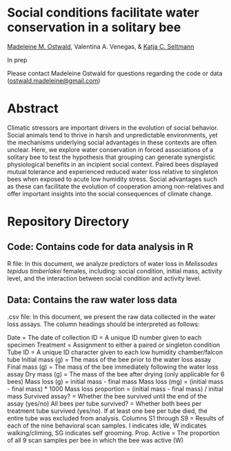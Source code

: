 # Social conditions facilitate water conservation in a solitary bee
[Madeleine M. Ostwald](https://orcid.org/0000-0002-9869-8835), Valentina A. Venegas, & [Katja C. Seltmann](https://orcid.org/0000-0001-5354-6048)

In prep

Please contact Madeleine Ostwald for questions regarding the code or data (ostwald.madeleine@gmail.com)

# Abstract
Climatic stressors are important drivers in the evolution of social behavior. Social animals tend to thrive in harsh and unpredictable environments, yet the mechanisms underlying social advantages in these contexts are often unclear. Here, we explore water conservation in forced associations of a solitary bee to test the hypothesis that grouping can generate synergistic physiological benefits in an incipient social context. Paired bees displayed mutual tolerance and experienced reduced water loss relative to singleton bees when exposed to acute low humidity stress. Social advantages such as these can facilitate the evolution of cooperation among non-relatives and offer important insights into the social consequences of climate change.

# Repository Directory
## Code: Contains code for data analysis in R
R file: In this document, we analyze predictors of water loss in _Melissodes tepidus timberlakei_ females, including: social condition, initial mass, activity level, and the interaction between social condition and activity level.

## Data: Contains the raw water loss data
.csv file: In this document, we present the raw data collected in the water loss assays. The column headings should be interpreted as follows:

Date = The date of collection
ID = A unique ID number given to each specimen
Treatment = Assignment to either a paired or singleton condition
Tube ID = A unique ID character given to each low humidity chamber/falcon tube
Initial mass (g) = The mass of the bee prior to the water loss assay
Final mass (g) = The mass of the bee immediately following the water loss assay
Dry mass (g) = The mass of the bee after drying (only applicable for 6 bees)
Mass loss (g) = initial mass - final mass
Mass loss (mg) = (initial mass - final mass) * 1000
Mass loss proportion = (initial mass - final mass) / initial mass
Survived assay? = Whether the bee survived until the end of the assay (yes/no)
All bees per tube survived? = Whether both bees per treatment tube survived (yes/no). If at least one bee per tube died, the entire tube was excluded from analysis.
Columns S1 through S9 = Results of each of the nine behavioral scan samples. I indicates idle, W indicates walking/climing, SG indicates self grooming.
Prop. Active = The proportion of all 9 scan samples per bee in which the bee was active (W)

